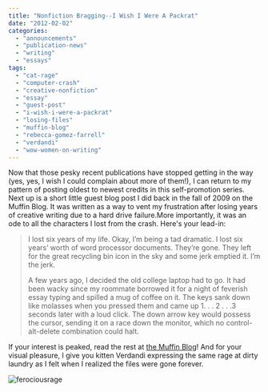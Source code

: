 ```yaml
---
title: "Nonfiction Bragging--I Wish I Were A Packrat"
date: "2012-02-02"
categories:
  - "announcements"
  - "publication-news"
  - "writing"
  - "essays"
tags:
  - "cat-rage"
  - "computer-crash"
  - "creative-nonfiction"
  - "essay"
  - "guest-post"
  - "i-wish-i-were-a-packrat"
  - "losing-files"
  - "muffin-blog"
  - "rebecca-gomez-farrell"
  - "verdandi"
  - "wow-women-on-writing"
---
```


Now that those pesky recent publications have stopped getting in the way (yes, yes, I wish I could complain about more of them!), I can return to my pattern of posting oldest to newest credits in this self-promotion series. Next up is a short little guest blog post I did back in the fall of 2009 on the Muffin Blog. It was written as a way to vent my frustration after losing years of creative writing due to a hard drive failure.More importantly, it was an ode to all the characters I lost from the crash. Here's your lead-in:

> I lost six years of my life. Okay, I’m being a tad dramatic. I lost six years’ worth of word processor documents. They’re gone. They left for the great recycling bin icon in the sky and some jerk emptied it. I’m the jerk.
>
> A few years ago, I decided the old college laptop had to go. It had been wacky since my roommate borrowed it for a night of feverish essay typing and spilled a mug of coffee on it. The keys sank down like molasses when you pressed them and came up 1. . . 2 . . .3 seconds later with a loud click. The down arrow key would possess the cursor, sending it on a race down the monitor, which no control-alt-delete combination could halt.

If your interest is peaked, read the rest at [the Muffin Blog](http://muffin.wow-womenonwriting.com/2009/11/friday-speak-out-i-wish-i-were-packrat.html "I Wish I Were A Packrat")! And for your visual pleasure, I give you kitten Verdandi expressing the same rage at dirty laundry as I felt when I realized the files were gone forever.

![ferociousrage](https://d2ypg8o05lff0b.cloudfront.net/wp-content/uploads/sites/3/2012/02/ferociousrage.jpg)
